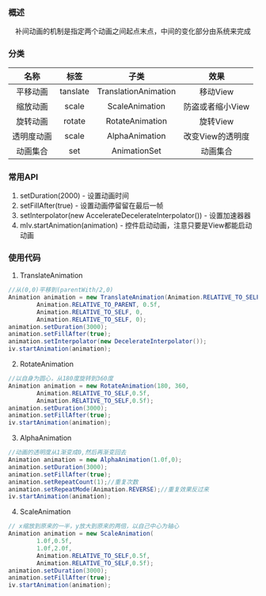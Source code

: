 ### 概述
　补间动画的机制是指定两个动画之间起点末点，中间的变化部分由系统来完成
 
### 分类
   |  名称   |     标签     |          子类          |     效果     |
   | :---: | :--------: | :------------------: | :--------: |
   | 平移动画  | tanslate | TranslationAnimation |   移动View   |
   | 缩放动画  |  scale   |    ScaleAnimation    | 防盗或者缩小View |
   | 旋转动画  |  rotate  |   RotateAnimation    |   旋转View   |
   | 透明度动画 |  scale   |    AlphaAnimation    | 改变View的透明度 |
   | 动画集合 |  set   |    AnimationSet    | 动画集合 |   
   
   
### 常用API

 1. setDuration(2000) - 设置动画时间
 2. setFillAfter(true) - 设置动画停留留在最后一帧
 3. setInterpolator(new AccelerateDecelerateInterpolator()) - 设置加速器器
 4. mIv.startAnimation(animation) - 控件启动动画，注意只要是View都能启动动画

### 使用代码

 1. TranslateAnimation
 
``` java
//从(0,0)平移到(parentWith/2,0)
Animation animation = new TranslateAnimation(Animation.RELATIVE_TO_SELF, 0,
		Animation.RELATIVE_TO_PARENT, 0.5f,
		Animation.RELATIVE_TO_SELF, 0,
		Animation.RELATIVE_TO_SELF, 0);
animation.setDuration(3000);
animation.setFillAfter(true);
animation.setInterpolator(new DecelerateInterpolator());
iv.startAnimation(animation);
```

 2. RotateAnimation
 
``` java
//以自身为圆心，从180度旋转到360度
Animation animation = new RotateAnimation(180, 360,
		Animation.RELATIVE_TO_SELF,0.5f,
		Animation.RELATIVE_TO_SELF,0.5f);
animation.setDuration(3000);
animation.setFillAfter(true);
iv.startAnimation(animation);
```


 3. AlphaAnimation
 
``` java
//动画的透明度从1渐变成0,然后再渐变回去
Animation animation = new AlphaAnimation(1.0f,0);
animation.setDuration(3000);
animation.setFillAfter(true);
animation.setRepeatCount(1);//重复次数
animation.setRepeatMode(Animation.REVERSE);//重复效果反过来
iv.startAnimation(animation);
```


 4. ScaleAnimation

``` java
// x缩放到原来的一半，y放大到原来的两倍，以自己中心为轴心
Animation animation = new ScaleAnimation(
		1.0f,0.5f,
		1.0f,2.0f,
		Animation.RELATIVE_TO_SELF,0.5f,
		Animation.RELATIVE_TO_SELF,0.5f);
animation.setDuration(3000);
animation.setFillAfter(true);
iv.startAnimation(animation);
```
